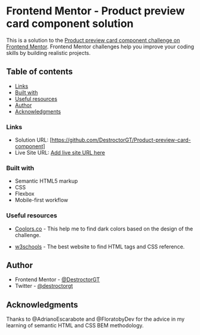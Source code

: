 # Frontend Mentor - Product preview card component solution

This is a solution to the [Product preview card component challenge on Frontend Mentor](https://www.frontendmentor.io/challenges/product-preview-card-component-GO7UmttRfa). Frontend Mentor challenges help you improve your coding skills by building realistic projects.

## Table of contents

- [Links](#links)
- [Built with](#built-with)
- [Useful resources](#useful-resources)
- [Author](#author)
- [Acknowledgments](#acknowledgments)

### Links

- Solution URL: [https://github.com/DestroctorGT/Product-preview-card-component]
- Live Site URL: [Add live site URL here](https://your-live-site-url.com)

### Built with

- Semantic HTML5 markup
- CSS
- Flexbox
- Mobile-first workflow

### Useful resources

- [Coolors.co](https://coolors.co) - This help me to find dark colors based on the design of the challenge.

- [w3schools](https://www.w3schools.com/default.asp) - The best website to find HTML tags and CSS reference.

## Author

- Frontend Mentor - [@DestroctorGT](https://www.frontendmentor.io/profile/DestroctorGT)
- Twitter - [@destroctorgt](https://twitter.com/destroctorgt)

## Acknowledgments

Thanks to @AdrianoEscarabote and @FloratobyDev for the advice in my learning of semantic HTML and CSS BEM methodology.
